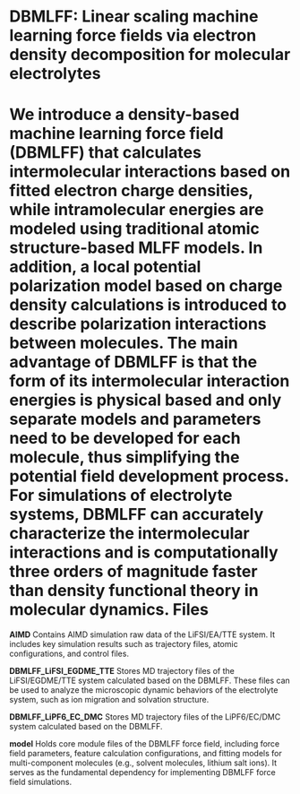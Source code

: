DBMLFF: Linear scaling machine learning force fields via electron density decomposition for molecular electrolytes
=
We introduce a density-based machine learning force field (DBMLFF) that calculates intermolecular interactions based on fitted electron charge densities, while intramolecular energies are modeled using traditional atomic structure-based MLFF models. In addition, a local potential polarization model based on charge density calculations is introduced to describe polarization interactions between molecules. The main advantage of DBMLFF is that the form of its intermolecular interaction energies is physical based and only separate models and parameters need to be developed for each molecule, thus simplifying the potential field development process. For simulations of electrolyte systems, DBMLFF can accurately characterize the intermolecular interactions and is computationally three orders of magnitude faster than density functional theory in molecular dynamics.
Files
=
**AIMD** Contains AIMD simulation raw data of the LiFSI/EA/TTE system. It includes key simulation results such as trajectory files, atomic configurations, and control files.

**DBMLFF_LiFSI_EGDME_TTE** Stores MD trajectory files of the LiFSI/EGDME/TTE system calculated based on the DBMLFF. These files can be used to analyze the microscopic dynamic behaviors of the electrolyte system, such as ion migration and solvation structure.

**DBMLFF_LiPF6_EC_DMC** Stores MD trajectory files of the LiPF6/EC/DMC system calculated based on the DBMLFF. 

**model** Holds core module files of the DBMLFF force field, including force field parameters, feature calculation configurations, and fitting models for multi-component molecules (e.g., solvent molecules, lithium salt ions). It serves as the fundamental dependency for implementing DBMLFF force field simulations.


